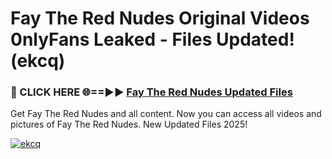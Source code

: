 # Fay The Red Nudes Original Videos 0nlyFans Leaked - Files Updated! (ekcq)

<h3>🔴 CLICK HERE 🌐==►► <a href="https://tinyurl.com/yc6ubb5a" rel="nofollow">Fay The Red Nudes Updated Files</a></h3>

Get Fay The Red Nudes and all content. Now you can access all videos and pictures of Fay The Red Nudes. New Updated Files 2025!

[![ekcq](https://i.imgur.com/7eu0CRL.gif)](https://tinyurl.com/yc6ubb5a)
